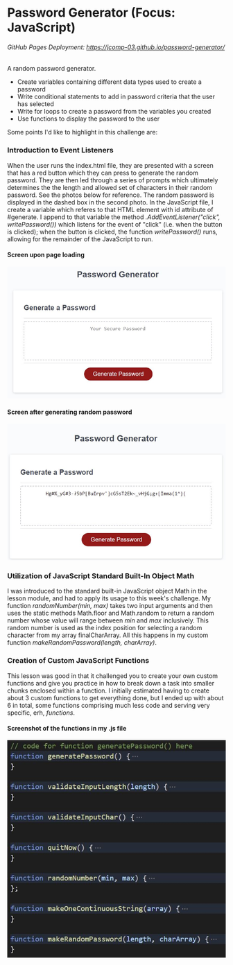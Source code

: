 # Password Generator (Focus: JavaScript)
###### GitHub Pages Deployment: https://jcomp-03.github.io/password-generator/

A random password generator.
  - Create variables containing different data types used to create a password
  - Write conditional statements to add in password criteria that the user has selected
  - Write for loops to create a password from the variables you created
  - Use functions to display the password to the user


Some points I'd like to highlight in this challenge are:

### Introduction to Event Listeners
When the user runs the index.html file, they are presented with a screen that has a red button which they can press to generate the random password. They are then led through a series of prompts which ultimately determines the the length and allowed set of characters in their random password. See the photos below for reference. The random password is displayed in the dashed box in the second photo. In the JavaScript file, I create a variable which referes to that HTML element with id attribute of #generate. I append to that variable the method *.AddEventListener("click", writePassword())* which listens for the event of "click" (i.e. when the button is clicked); when the button is clicked, the function *writePassword()* runs, allowing for the remainder of the JavaScript to run.

#### Screen upon page loading
![Screen on loading](/assets/images/HTML-screen-capture.JPG)
#### Screen after generating random password
![Screen after pressing red button and generating password](/assets/images/HTML-output-password.JPG)

### Utilization of JavaScript Standard Built-In Object Math
I was introduced to the standard built-in JavaScript object Math in the lesson module, and had to apply its usage to this week's challenge.
My function *randomNumber(min, max)* takes two input arguments and then uses the static methods Math.floor and Math.random to return a random number whose value will range between *min* and *max* inclusively. This random number is used as the index position for selecting a random character from my array finalCharArray. All this happens in my custom function *makeRandomPassword(length, charArray)*.

### Creation of Custom JavaScript Functions
This lesson was good in that it challenged you to create your own custom functions and give you practice in how to break down a task into smaller chunks enclosed within a function. I initially estimated having to create about 3 custom functions to get everything done, but I ended up with about 6 in total, some functions comprising much less code and serving very specific, erh, *functions*.

#### Screenshot of the functions in my .js file
![List of functions used in developing JavaScript app](/assets/images/functions-used-in-code.JPG)
